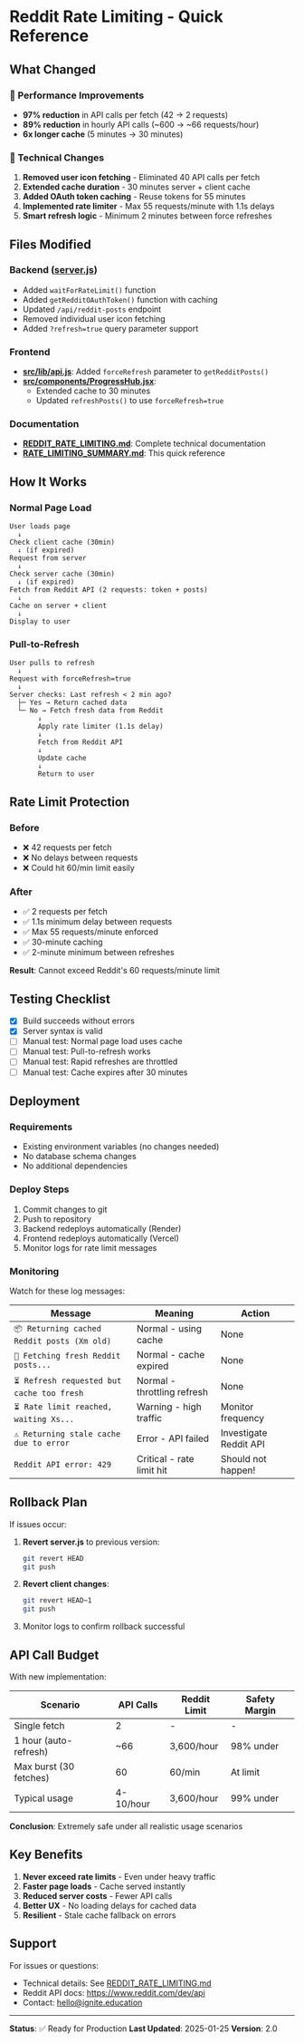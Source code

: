 # Reddit Rate Limiting - Quick Reference

## What Changed

### 🚀 Performance Improvements

- **97% reduction** in API calls per fetch (42 → 2 requests)
- **89% reduction** in hourly API calls (~600 → ~66 requests/hour)
- **6x longer cache** (5 minutes → 30 minutes)

### 🔧 Technical Changes

1. **Removed user icon fetching** - Eliminated 40 API calls per fetch
2. **Extended cache duration** - 30 minutes server + client cache
3. **Added OAuth token caching** - Reuse tokens for 55 minutes
4. **Implemented rate limiter** - Max 55 requests/minute with 1.1s delays
5. **Smart refresh logic** - Minimum 2 minutes between force refreshes

## Files Modified

### Backend ([server.js](server.js))
- Added `waitForRateLimit()` function
- Added `getRedditOAuthToken()` function with caching
- Updated `/api/reddit-posts` endpoint
- Removed individual user icon fetching
- Added `?refresh=true` query parameter support

### Frontend
- **[src/lib/api.js](src/lib/api.js)**: Added `forceRefresh` parameter to `getRedditPosts()`
- **[src/components/ProgressHub.jsx](src/components/ProgressHub.jsx)**:
  - Extended cache to 30 minutes
  - Updated `refreshPosts()` to use `forceRefresh=true`

### Documentation
- **[REDDIT_RATE_LIMITING.md](REDDIT_RATE_LIMITING.md)**: Complete technical documentation
- **[RATE_LIMITING_SUMMARY.md](RATE_LIMITING_SUMMARY.md)**: This quick reference

## How It Works

### Normal Page Load
```
User loads page
  ↓
Check client cache (30min)
  ↓ (if expired)
Request from server
  ↓
Check server cache (30min)
  ↓ (if expired)
Fetch from Reddit API (2 requests: token + posts)
  ↓
Cache on server + client
  ↓
Display to user
```

### Pull-to-Refresh
```
User pulls to refresh
  ↓
Request with forceRefresh=true
  ↓
Server checks: Last refresh < 2 min ago?
  ├─ Yes → Return cached data
  └─ No → Fetch fresh data from Reddit
       ↓
       Apply rate limiter (1.1s delay)
       ↓
       Fetch from Reddit API
       ↓
       Update cache
       ↓
       Return to user
```

## Rate Limit Protection

### Before
- ❌ 42 requests per fetch
- ❌ No delays between requests
- ❌ Could hit 60/min limit easily

### After
- ✅ 2 requests per fetch
- ✅ 1.1s minimum delay between requests
- ✅ Max 55 requests/minute enforced
- ✅ 30-minute caching
- ✅ 2-minute minimum between refreshes

**Result**: Cannot exceed Reddit's 60 requests/minute limit

## Testing Checklist

- [x] Build succeeds without errors
- [x] Server syntax is valid
- [ ] Manual test: Normal page load uses cache
- [ ] Manual test: Pull-to-refresh works
- [ ] Manual test: Rapid refreshes are throttled
- [ ] Manual test: Cache expires after 30 minutes

## Deployment

### Requirements
- Existing environment variables (no changes needed)
- No database schema changes
- No additional dependencies

### Deploy Steps
1. Commit changes to git
2. Push to repository
3. Backend redeploys automatically (Render)
4. Frontend redeploys automatically (Vercel)
5. Monitor logs for rate limit messages

### Monitoring
Watch for these log messages:

| Message | Meaning | Action |
|---------|---------|--------|
| `📦 Returning cached Reddit posts (Xm old)` | Normal - using cache | None |
| `🔄 Fetching fresh Reddit posts...` | Normal - cache expired | None |
| `⏳ Refresh requested but cache too fresh` | Normal - throttling refresh | None |
| `⏳ Rate limit reached, waiting Xs...` | Warning - high traffic | Monitor frequency |
| `⚠️ Returning stale cache due to error` | Error - API failed | Investigate Reddit API |
| `Reddit API error: 429` | Critical - rate limit hit | Should not happen! |

## Rollback Plan

If issues occur:

1. **Revert server.js** to previous version:
   ```bash
   git revert HEAD
   git push
   ```

2. **Revert client changes**:
   ```bash
   git revert HEAD~1
   git push
   ```

3. Monitor logs to confirm rollback successful

## API Call Budget

With new implementation:

| Scenario | API Calls | Reddit Limit | Safety Margin |
|----------|-----------|--------------|---------------|
| Single fetch | 2 | - | - |
| 1 hour (auto-refresh) | ~66 | 3,600/hour | 98% under |
| Max burst (30 fetches) | 60 | 60/min | At limit |
| Typical usage | 4-10/hour | 3,600/hour | 99% under |

**Conclusion**: Extremely safe under all realistic usage scenarios

## Key Benefits

1. **Never exceed rate limits** - Even under heavy traffic
2. **Faster page loads** - Cache served instantly
3. **Reduced server costs** - Fewer API calls
4. **Better UX** - No loading delays for cached data
5. **Resilient** - Stale cache fallback on errors

## Support

For issues or questions:
- Technical details: See [REDDIT_RATE_LIMITING.md](REDDIT_RATE_LIMITING.md)
- Reddit API docs: https://www.reddit.com/dev/api
- Contact: hello@ignite.education

---

**Status**: ✅ Ready for Production
**Last Updated**: 2025-01-25
**Version**: 2.0
